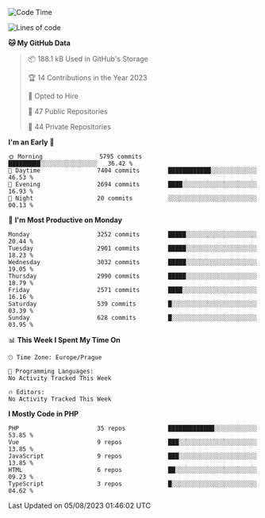<!--START_SECTION:waka-->
![Code Time](http://img.shields.io/badge/Code%20Time-1%2C583%20hrs%2058%20mins-blue)

![Lines of code](https://img.shields.io/badge/From%20Hello%20World%20I%27ve%20Written-5.2%20million%20lines%20of%20code-blue)

**🐱 My GitHub Data** 

> 📦 188.1 kB Used in GitHub's Storage 
 > 
> 🏆 14 Contributions in the Year 2023
 > 
> 💼 Opted to Hire
 > 
> 📜 47 Public Repositories 
 > 
> 🔑 44 Private Repositories 
 > 
**I'm an Early 🐤** 

```text
🌞 Morning                5795 commits        █████████░░░░░░░░░░░░░░░░   36.42 % 
🌆 Daytime                7404 commits        ████████████░░░░░░░░░░░░░   46.53 % 
🌃 Evening                2694 commits        ████░░░░░░░░░░░░░░░░░░░░░   16.93 % 
🌙 Night                  20 commits          ░░░░░░░░░░░░░░░░░░░░░░░░░   00.13 % 
```
📅 **I'm Most Productive on Monday** 

```text
Monday                   3252 commits        █████░░░░░░░░░░░░░░░░░░░░   20.44 % 
Tuesday                  2901 commits        █████░░░░░░░░░░░░░░░░░░░░   18.23 % 
Wednesday                3032 commits        █████░░░░░░░░░░░░░░░░░░░░   19.05 % 
Thursday                 2990 commits        █████░░░░░░░░░░░░░░░░░░░░   18.79 % 
Friday                   2571 commits        ████░░░░░░░░░░░░░░░░░░░░░   16.16 % 
Saturday                 539 commits         █░░░░░░░░░░░░░░░░░░░░░░░░   03.39 % 
Sunday                   628 commits         █░░░░░░░░░░░░░░░░░░░░░░░░   03.95 % 
```


📊 **This Week I Spent My Time On** 

```text
🕑︎ Time Zone: Europe/Prague

💬 Programming Languages: 
No Activity Tracked This Week

🔥 Editors: 
No Activity Tracked This Week
```

**I Mostly Code in PHP** 

```text
PHP                      35 repos            █████████████░░░░░░░░░░░░   53.85 % 
Vue                      9 repos             ███░░░░░░░░░░░░░░░░░░░░░░   13.85 % 
JavaScript               9 repos             ███░░░░░░░░░░░░░░░░░░░░░░   13.85 % 
HTML                     6 repos             ██░░░░░░░░░░░░░░░░░░░░░░░   09.23 % 
TypeScript               3 repos             █░░░░░░░░░░░░░░░░░░░░░░░░   04.62 % 
```




 Last Updated on 05/08/2023 01:46:02 UTC
<!--END_SECTION:waka-->
<!--
**AlexKratky/AlexKratky** is a ✨ _special_ ✨ repository because its `README.md` (this file) appears on your GitHub profile.

Here are some ideas to get you started:

- 🔭 I’m currently working on ...
- 🌱 I’m currently learning ...
- 👯 I’m looking to collaborate on ...
- 🤔 I’m looking for help with ...
- 💬 Ask me about ...
- 📫 How to reach me: ...
- 😄 Pronouns: ...
- ⚡ Fun fact: ...
-->
